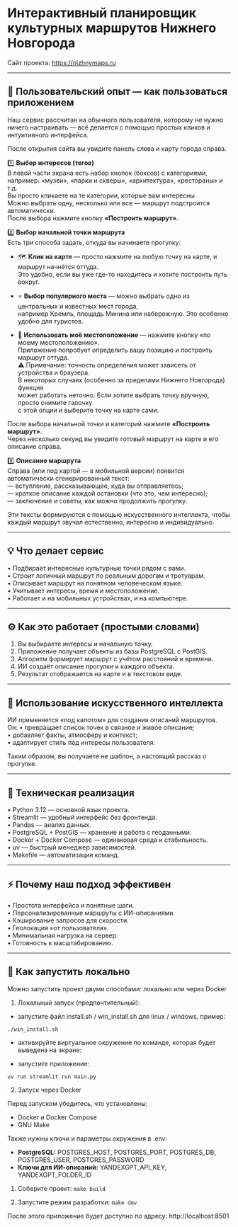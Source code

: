 Интерактивный планировщик культурных маршрутов Нижнего Новгорода
=================================================================

Сайт проекта: https://nizhnymaps.ru

-----------------------------------------------------------------
🧭 Пользовательский опыт — как пользоваться приложением
-----------------------------------------------------------------

Наш сервис рассчитан на обычного пользователя, которому не нужно ничего настраивать —
всё делается с помощью простых кликов и интуитивного интерфейса.

После открытия сайта вы увидите панель слева и карту города справа.

1️⃣ **Выбор интересов (тегов)**  
В левой части экрана есть набор кнопок (боксов) с категориями, например:
«музеи», «парки и скверы», «архитектура», «рестораны» и т.д.  
Вы просто кликаете на те категории, которые вам интересны.  
Можно выбрать одну, несколько или все — маршрут подстроится автоматически.  
После выбора нажмите кнопку **«Построить маршрут»**.

2️⃣ **Выбор начальной точки маршрута**  
Есть три способа задать, откуда вы начинаете прогулку:

- 🗺️ **Клик на карте** — просто нажмите на любую точку на карте, и маршрут начнётся оттуда.  
  Это удобно, если вы уже где-то находитесь и хотите построить путь вокруг.

- ⭐ **Выбор популярного места** — можно выбрать одно из центральных и известных мест города,  
  например Кремль, площадь Минина или набережную. Это особенно удобно для туристов.

- 📍 **Использовать моё местоположение** — нажмите кнопку «по моему местоположению».  
  Приложение попробует определить вашу позицию и построить маршрут оттуда.  
  ⚠️ Примечание: точность определения может зависеть от устройства и браузера.  
  В некоторых случаях (особенно за пределами Нижнего Новгорода) функция  
  может работать неточно. Если хотите выбрать точку вручную, просто снимите галочку  
  с этой опции и выберите точку на карте сами.

После выбора начальной точки и категорий нажмите **«Построить маршрут»**.  
Через несколько секунд вы увидите готовый маршрут на карте и его описание справа.

3️⃣ **Описание маршрута**  
Справа (или под картой — в мобильной версии) появится автоматически сгенерированный текст:  
— вступление, рассказывающее, куда вы отправляетесь;  
— краткое описание каждой остановки (что это, чем интересно);  
— заключение и советы, как можно продолжить прогулку.  

Эти тексты формируются с помощью искусственного интеллекта, чтобы каждый маршрут звучал естественно, интересно и индивидуально.

-----------------------------------------------------------------
💡 Что делает сервис
-----------------------------------------------------------------
• Подбирает интересные культурные точки рядом с вами.  
• Строит логичный маршрут по реальным дорогам и тротуарам.  
• Описывает маршрут на понятном человеческом языке.  
• Учитывает интересы, время и местоположение.  
• Работает и на мобильных устройствах, и на компьютере.

-----------------------------------------------------------------
⚙️ Как это работает (простыми словами)
-----------------------------------------------------------------
1) Вы выбираете интересы и начальную точку.  
2) Приложение получает объекты из базы PostgreSQL с PostGIS.  
3) Алгоритм формирует маршрут с учётом расстояний и времени.  
4) ИИ создаёт описание прогулки и каждого объекта.  
5) Результат отображается на карте и в текстовом виде.

-----------------------------------------------------------------
🧠 Использование искусственного интеллекта
-----------------------------------------------------------------
ИИ применяется «под капотом» для создания описаний маршрутов.  
Он:
• превращает список точек в связное и живое описание;  
• добавляет факты, атмосферу и контекст;  
• адаптирует стиль под интересы пользователя.  

Таким образом, вы получаете не шаблон, а настоящий рассказ о прогулке.

-----------------------------------------------------------------
🧩 Техническая реализация
-----------------------------------------------------------------
• Python 3.12 — основной язык проекта.  
• Streamlit — удобный интерфейс без фронтенда.  
• Pandas — анализ данных.  
• PostgreSQL + PostGIS — хранение и работа с геоданными.  
• Docker + Docker Compose — одинаковая среда и стабильность.  
• uv — быстрый менеджер зависимостей.  
• Makefile — автоматизация команд.

-----------------------------------------------------------------
⚡ Почему наш подход эффективен
-----------------------------------------------------------------
• Простота интерфейса и понятные шаги.  
• Персонализированные маршруты с ИИ-описаниями.  
• Кэширование запросов для скорости.  
• Геолокация «от пользователя».  
• Минимальная нагрузка на сервер.  
• Готовность к масштабированию.

-----------------------------------------------------------------
🚀 Как запустить локально
-----------------------------------------------------------------

Можно запустить проект двумя способами: локально или через Docker

1) Локальный запуск (предпочтительный):
- запустите файл install.sh / win_install.sh для linux / windows, пример:
```
./win_install.sh
```
- активируйте виртуальное окружение по команде, которая будет выведена на экране:

- запустите приложение:
```
uv run streamlit run main.py
```

2) Запуск через Docker

Перед запуском убедитесь, что установлены:
- Docker и Docker Compose  
- GNU Make  

Также нужны ключи и параметры окружения в .env:
- **PostgreSQL:** POSTGRES_HOST, POSTGRES_PORT, POSTGRES_DB, POSTGRES_USER, POSTGRES_PASSWORD    
- **Ключи для ИИ-описаний:** YANDEXGPT_API_KEY, YANDEXGPT_FOLDER_ID  

1. Соберите проект:
   ```make build```

2. Запустите режим разработки:
   ```make dev```

После этого приложение будет доступно по адресу:
http://localhost:8501
